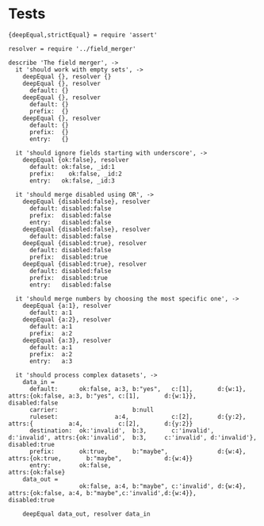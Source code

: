 Tests
=====

    {deepEqual,strictEqual} = require 'assert'

    resolver = require '../field_merger'

    describe 'The field merger', ->
      it 'should work with empty sets', ->
        deepEqual {}, resolver {}
        deepEqual {}, resolver
          default: {}
        deepEqual {}, resolver
          default: {}
          prefix:  {}
        deepEqual {}, resolver
          default: {}
          prefix:  {}
          entry:   {}

      it 'should ignore fields starting with underscore', ->
        deepEqual {ok:false}, resolver
          default: ok:false, _id:1
          prefix:    ok:false, _id:2
          entry:   ok:false, _id:3

      it 'should merge disabled using OR', ->
        deepEqual {disabled:false}, resolver
          default: disabled:false
          prefix:  disabled:false
          entry:   disabled:false
        deepEqual {disabled:false}, resolver
          default: disabled:false
        deepEqual {disabled:true}, resolver
          default: disabled:false
          prefix:  disabled:true
        deepEqual {disabled:true}, resolver
          default: disabled:false
          prefix:  disabled:true
          entry:   disabled:false

      it 'should merge numbers by choosing the most specific one', ->
        deepEqual {a:1}, resolver
          default: a:1
        deepEqual {a:2}, resolver
          default: a:1
          prefix:  a:2
        deepEqual {a:3}, resolver
          default: a:1
          prefix:  a:2
          entry:   a:3

      it 'should process complex datasets', ->
        data_in =
          default:      ok:false, a:3, b:"yes",   c:[1],       d:{w:1},     attrs:{ok:false, a:3, b:"yes", c:[1],       d:{w:1}},     disabled:false
          carrier:                     b:null
          ruleset:                a:4,            c:[2],       d:{y:2},     attrs:{          a:4,          c:[2],       d:{y:2}}
          destination:  ok:'invalid',  b:3,       c:'invalid', d:'invalid', attrs:{ok:'invalid',  b:3,     c:'invalid', d:'invalid'}, disabled:true
          prefix:       ok:true,       b:"maybe",              d:{w:4},     attrs:{ok:true,       b:"maybe",            d:{w:4}}
          entry:        ok:false,                                           attrs:{ok:false}
        data_out =
                        ok:false, a:4, b:"maybe", c:'invalid', d:{w:4},     attrs:{ok:false, a:4, b:"maybe",c:'invalid',d:{w:4}},     disabled:true

        deepEqual data_out, resolver data_in

